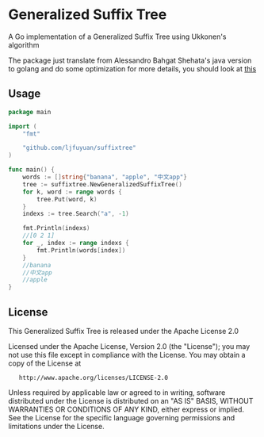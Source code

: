 # Generalized Suffix Tree
A Go implementation of a Generalized Suffix Tree using Ukkonen's algorithm

The package just translate from Alessandro Bahgat Shehata's java version to golang and do some optimization
for more details, you should look at [this](https://github.com/abahgat/suffixtree/) 

## Usage

```go
package main

import (
	"fmt"

	"github.com/ljfuyuan/suffixtree"
)

func main() {
	words := []string{"banana", "apple", "中文app"}
	tree := suffixtree.NewGeneralizedSuffixTree()
	for k, word := range words {
		tree.Put(word, k)
	}
	indexs := tree.Search("a", -1)

	fmt.Println(indexs)
	//[0 2 1]
	for _, index := range indexs {
		fmt.Println(words[index])
	}
	//banana
	//中文app
	//apple
}
```

## License

This Generalized Suffix Tree is released under the Apache License 2.0

   Licensed under the Apache License, Version 2.0 (the "License");
   you may not use this file except in compliance with the License.
   You may obtain a copy of the License at

       http://www.apache.org/licenses/LICENSE-2.0

   Unless required by applicable law or agreed to in writing, software
   distributed under the License is distributed on an "AS IS" BASIS,
   WITHOUT WARRANTIES OR CONDITIONS OF ANY KIND, either express or implied.
   See the License for the specific language governing permissions and
   limitations under the License.
